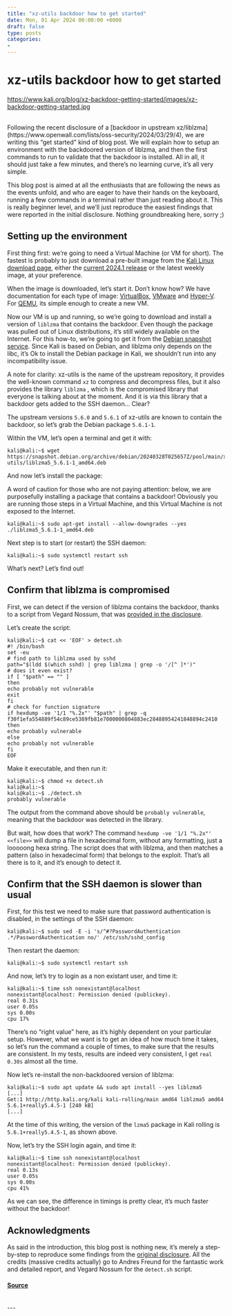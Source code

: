 ```yaml
---
title: "xz-utils backdoor how to get started"
date: Mon, 01 Apr 2024 00:00:00 +0000
draft: false
type: posts
categories: 
- 
---
```

# xz-utils backdoor how to get started
https://www.kali.org/blog/xz-backdoor-getting-started/images/xz-backdoor-getting-started.jpg
<br/>

<br/>
Following the recent disclosure of a [backdoor in upstream xz/liblzma](https://www.openwall.com/lists/oss-security/2024/03/29/4), we are writing this “get started” kind of blog post. We will explain how to setup an environment with the backdoored version of liblzma, and then the first commands to run to validate that the backdoor is installed. All in all, it should just take a few minutes, and there’s no learning curve, it’s all very simple.

This blog post is aimed at all the enthusiasts that are following the news as the events unfold, and who are eager to have their hands on the keyboard, running a few commands in a terminal rather than just reading about it. This is really beginner level, and we’ll just reproduce the easiest findings that were reported in the initial disclosure. Nothing groundbreaking here, sorry ;)

Setting up the environment
--------------------------

First thing first: we’re going to need a Virtual Machine (or VM for short). The fastest is probably to just download a pre-built image from the [Kali Linux download page](https://www.kali.org/get-kali/#kali-virtual-machines), either the [current 2024.1 release](https://www.kali.org/blog/kali-linux-2024-1-release/) or the latest weekly image, at your preference.

When the image is downloaded, let’s start it. Don’t know how? We have documentation for each type of image: [VirtualBox](https://www.kali.org/docs/virtualization/import-premade-virtualbox/), [VMware](https://www.kali.org/docs/virtualization/import-premade-vmware/) and [Hyper-V](https://www.kali.org/docs/virtualization/import-premade-hyperv/). For [QEMU](https://www.kali.org/docs/virtualization/install-qemu-guest-vm/), its simple enough to create a new VM.

Now our VM is up and running, so we’re going to download and install a version of `liblzma` that contains the backdoor. Even though the package was pulled out of Linux distributions, it’s still widely available on the Internet. For this how-to, we’re going to get it from the [Debian snapshot service](https://snapshot.debian.org/). Since Kali is based on Debian, and liblzma only depends on the libc, it’s Ok to install the Debian package in Kali, we shouldn’t run into any incompatibility issue.

A note for clarity: xz-utils is the name of the upstream repository, it provides the well-known command `xz` to compress and decompress files, but it also provides the library `liblzma` , which is the compromised library that everyone is talking about at the moment. And it is via this library that a backdoor gets added to the SSH daemon… Clear?

The upstream versions `5.6.0` and `5.6.1` of xz-utils are known to contain the backdoor, so let’s grab the Debian package `5.6.1-1`.

Within the VM, let’s open a terminal and get it with:

```console
kali@kali:~$ wget https://snapshot.debian.org/archive/debian/20240328T025657Z/pool/main/x/xz-utils/liblzma5_5.6.1-1_amd64.deb
```

And now let’s install the package:

A word of caution for those who are not paying attention: below, we are purposefully installing a package that contains a backdoor! Obviously you are running those steps in a Virtual Machine, and this Virtual Machine is not exposed to the Internet.

```console
kali@kali:~$ sudo apt-get install --allow-downgrades --yes ./liblzma5_5.6.1-1_amd64.deb
```

Next step is to start (or restart) the SSH daemon:

```console
kali@kali:~$ sudo systemctl restart ssh
```

What’s next? Let’s find out!

Confirm that liblzma is compromised
-----------------------------------

First, we can detect if the version of liblzma contains the backdoor, thanks to a script from Vegard Nossum, that was [provided in the disclosure](https://www.openwall.com/lists/oss-security/2024/03/29/4).

Let’s create the script:

```console
kali@kali:~$ cat << 'EOF' > detect.sh
#! /bin/bash
set -eu
# find path to liblzma used by sshd
path="$(ldd $(which sshd) | grep liblzma | grep -o '/[^ ]*')"
# does it even exist?
if [ "$path" == "" ]
then
echo probably not vulnerable
exit
fi
# check for function signature
if hexdump -ve '1/1 "%.2x"' "$path" | grep -q f30f1efa554889f54c89ce5389fb81e7000000804883ec28488954241848894c2410
then
echo probably vulnerable
else
echo probably not vulnerable
fi
EOF
```

Make it executable, and then run it:

```console
kali@kali:~$ chmod +x detect.sh
kali@kali:~$
kali@kali:~$ ./detect.sh
probably vulnerable
```

The output from the command above should be `probably vulnerable`, meaning that the backdoor was detected in the library.

But wait, how does that work? The command `hexdump -ve '1/1 "%.2x"' <<file>>` will dump a file in hexadecimal form, without any formatting, just a looooong hexa string. The script does that with liblzma, and then matches a pattern (also in hexadecimal form) that belongs to the exploit. That’s all there is to it, and it’s enough to detect it.

Confirm that the SSH daemon is slower than usual
------------------------------------------------

First, for this test we need to make sure that password authentication is disabled, in the settings of the SSH daemon:

```console
kali@kali:~$ sudo sed -E -i 's/^#?PasswordAuthentication .*/PasswordAuthentication no/' /etc/ssh/sshd_config
```

Then restart the daemon:

```console
kali@kali:~$ sudo systemctl restart ssh
```

And now, let’s try to login as a non existant user, and time it:

```console
kali@kali:~$ time ssh nonexistant@localhost
nonexistant@localhost: Permission denied (publickey).
real 0.31s
user 0.05s
sys 0.00s
cpu 17%
```

There’s no “right value” here, as it’s highly dependent on your particular setup. However, what we want is to get an idea of how much time it takes, so let’s run the command a couple of times, to make sure that the results are consistent. In my tests, results are indeed very consistent, I get `real 0.30s` almost all the time.

Now let’s re-install the non-backdoored version of liblzma:

```console
kali@kali:~$ sudo apt update && sudo apt install --yes liblzma5
[...]
Get:1 http://http.kali.org/kali kali-rolling/main amd64 liblzma5 amd64 5.6.1+really5.4.5-1 [240 kB]
[...]
```

At the time of this writing, the version of the `lzma5` package in Kali rolling is `5.6.1+really5.4.5-1`, as shown above.

Now, let’s try the SSH login again, and time it:

```console
kali@kali:~$ time ssh nonexistant@localhost
nonexistant@localhost: Permission denied (publickey).
real 0.13s
user 0.05s
sys 0.00s
cpu 41%
```

As we can see, the difference in timings is pretty clear, it’s much faster without the backdoor!

Acknowledgments
---------------

As said in the introduction, this blog post is nothing new, it’s merely a step-by-step to reproduce some findings from the [original disclosure](https://www.openwall.com/lists/oss-security/2024/03/29/4). All the credits (massive credits actually) go to Andres Freund for the fantastic work and detailed report, and Vegard Nossum for the `detect.sh` script.

#### [Source](https://www.kali.org/blog/xz-backdoor-getting-started/)

<br/>
---
